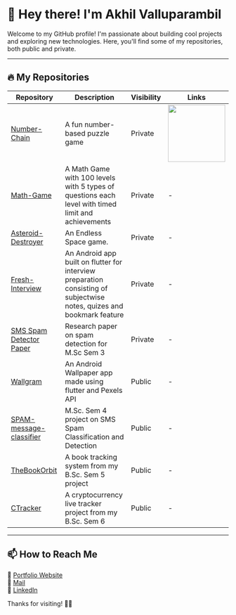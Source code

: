 # 👋 Hey there! I'm Akhil Valluparambil  

Welcome to my GitHub profile! I'm passionate about building cool projects and exploring new technologies. Here, you'll find some of my repositories, both public and private.

---

## 🔥 My Repositories  

| Repository | Description | Visibility | Links |
|------------|-------------|------------|-------|
| [Number-Chain](https://github.com/akhilreghu/Number-Chain) | A fun number-based puzzle game | Private | <a href="https://play.google.com/store/apps/details?id=com.akhils.numberchain"><img src="https://upload.wikimedia.org/wikipedia/commons/7/78/Google_Play_Store_badge_EN.svg" width="130"></a> |
| [Math-Game](https://github.com/akhilreghu/Math-Game) | A Math Game with 100 levels with 5 types of questions each level with timed limit and achievements | Private | - |
| [Asteroid-Destroyer](https://github.com/akhilreghu/asteroid_destroyer) | An Endless Space game.| Private | - |
| [Fresh-Interview](https://github.com/akhilreghu/fresh-interview) | An Android app built on flutter for interview preparation consisting of subjectwise notes, quizes and bookmark feature | Private | - |
| [SMS Spam Detector Paper](https://github.com/akhilreghu/smsspamdetectorpaper) | Research paper on spam detection for M.Sc Sem 3 | Private | - |
| [Wallgram](https://github.com/akhilreghu/Wallgram) | An Android Wallpaper app made using flutter  and Pexels API| Public | - |
| [SPAM-message-classifier](https://github.com/akhilreghu/SPAM-message-classifier) | M.Sc. Sem 4 project on SMS Spam Classification and Detection | Public | - |
| [TheBookOrbit](https://github.com/akhilreghu/TheBookOrbit) | A book tracking system from my B.Sc. Sem 5 project | Public | - |
| [CTracker](https://github.com/akhilreghu/CTracker) | A cryptocurrency live tracker project from my B.Sc. Sem 6 | Public | - |

---

## 📫 How to Reach Me  
💼 [Portfolio Website](https://akhilreghu.github.io)  
📧 [Mail ](mailto://akhilreghu4161@gmail.com) <br>
🔗 [LinkedIn](https://www.linkedin.com/in/akhilvr)  

Thanks for visiting! 🚀✨

